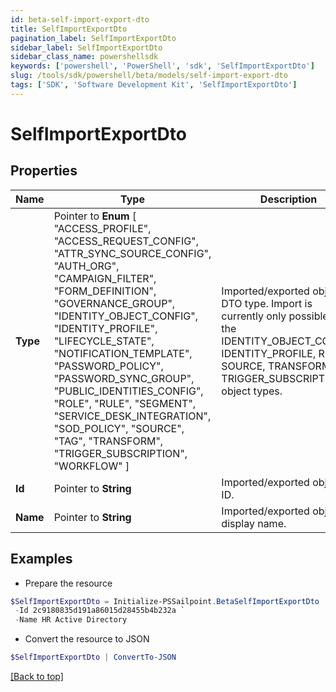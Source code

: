 ```yaml
---
id: beta-self-import-export-dto
title: SelfImportExportDto
pagination_label: SelfImportExportDto
sidebar_label: SelfImportExportDto
sidebar_class_name: powershellsdk
keywords: ['powershell', 'PowerShell', 'sdk', 'SelfImportExportDto'] 
slug: /tools/sdk/powershell/beta/models/self-import-export-dto
tags: ['SDK', 'Software Development Kit', 'SelfImportExportDto']
---
```



# SelfImportExportDto

## Properties

Name | Type | Description | Notes
------------ | ------------- | ------------- | -------------
**Type** |  Pointer to  **Enum** [  "ACCESS_PROFILE",    "ACCESS_REQUEST_CONFIG",    "ATTR_SYNC_SOURCE_CONFIG",    "AUTH_ORG",    "CAMPAIGN_FILTER",    "FORM_DEFINITION",    "GOVERNANCE_GROUP",    "IDENTITY_OBJECT_CONFIG",    "IDENTITY_PROFILE",    "LIFECYCLE_STATE",    "NOTIFICATION_TEMPLATE",    "PASSWORD_POLICY",    "PASSWORD_SYNC_GROUP",    "PUBLIC_IDENTITIES_CONFIG",    "ROLE",    "RULE",    "SEGMENT",    "SERVICE_DESK_INTEGRATION",    "SOD_POLICY",    "SOURCE",    "TAG",    "TRANSFORM",    "TRIGGER_SUBSCRIPTION",    "WORKFLOW" ] | Imported/exported object's DTO type. Import is currently only possible with the IDENTITY_OBJECT_CONFIG, IDENTITY_PROFILE, RULE, SOURCE, TRANSFORM, and TRIGGER_SUBSCRIPTION object types. | [optional] 
**Id** |  Pointer to **String** | Imported/exported object's ID. | [optional] 
**Name** |  Pointer to **String** | Imported/exported object's display name. | [optional] 

## Examples

- Prepare the resource
```powershell
$SelfImportExportDto = Initialize-PSSailpoint.BetaSelfImportExportDto  -Type SOURCE `
 -Id 2c9180835d191a86015d28455b4b232a `
 -Name HR Active Directory
```

- Convert the resource to JSON
```powershell
$SelfImportExportDto | ConvertTo-JSON
```


[[Back to top]](#) 

